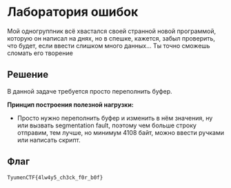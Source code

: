 # Лаборатория ошибок
Мой одногруппник всё хвастался своей странной новой программой, которую он написал на днях, но в спешке, кажется, забыл проверить, что будет, если ввести слишком много данных... Ты точно сможешь сломать его творение

## Решение
В данной задаче требуется просто переполнить буфер.

**Принцип построения полезной нагрузки:**
- Просто нужно переполнить буфер и изменить в нём значения, ну или вызвать segmentation fault, поэтому чем больше строку отправим, тем лучше, но минимум 4108 байт, можно ввести ручками или написать скрипт.

## Флаг
`TyumenCTF{4lw4y5_ch3ck_f0r_b0f}`
